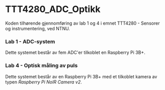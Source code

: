 # TTT4280_ADC_Optikk
Koden tilhørende gjennomføring av lab 1 og 4 i emnet TTT4280 - Sensorer og instrumentering, ved NTNU.

### Lab 1 - ADC-system
Dette systemet består av fem ADC'er tilkoblet en Raspberry Pi 3B+.

### Lab 4 - Optisk måling av puls
Dette systemet består av en Raspberry Pi 3B+ med et tilkoblet kamera av typen *Raspberry Pi NoIR Camera v2*.

